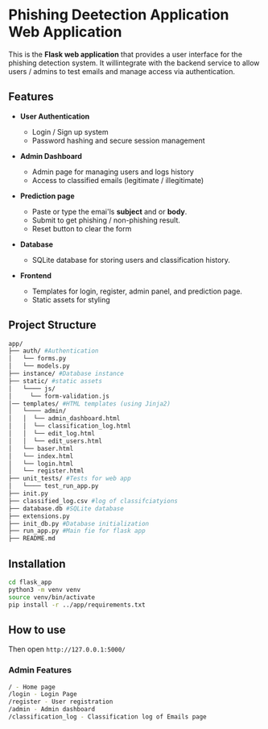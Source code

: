 # Phishing Deetection Application Web Application

This is the **Flask web application** that provides a user interface for the phishing detection system.
It willintegrate with the backend service to allow users / admins to test emails and manage access via authentication.

## Features

- **User Authentication**
  - Login / Sign up system
  - Password hashing and secure session management
- **Admin Dashboard**
  - Admin page for managing users and logs history
  - Access to classified emails (legitimate / illegitimate)
- **Prediction page**
  - Paste or type the emai'ls **subject** and or **body**.
  - Submit to get phishing / non-phishing result.
  - Reset button to clear the form

- **Database**
  - SQLite database for storing users and classification history.

- **Frontend**
  - Templates for login, register, admin panel, and prediction page.
  - Static assets for styling

## Project Structure

```bash
app/
├── auth/ #Authentication
│   └── forms.py
│   └── models.py
├── instance/ #Database instance
├── static/ #static assets
│   └──── js/
│     └── form-validation.js
│── templates/ #HTML templates (using Jinja2)
│   └──── admin/
│   │  └── admin_dashboard.html
│   │  └── classification_log.html
│   │  └── edit_log.html
│   │  └── edit_users.html
│   └── baser.html
│   └── index.html
│   └── login.html
│   └── register.html
├── unit_tests/ #Tests for web app
│   └──── test_run_app.py
├── init.py
├── classified_log.csv #log of classifciatyions
├── database.db #SQLite database
├── extensions.py
├── init_db.py #Database initialization
├── run_app.py #Main fie for flask app
├── README.md

````

## Installation

```bash
cd flask_app
python3 -m venv venv
source venv/bin/activate
pip install -r ../app/requirements.txt
```

## How to use

Then open  `http://127.0.0.1:5000/`

### Admin Features

```bash
/ - Home page
/login - Login Page
/register - User registration
/admin - Admin dashboard
/classification_log - Classification log of Emails page
```
